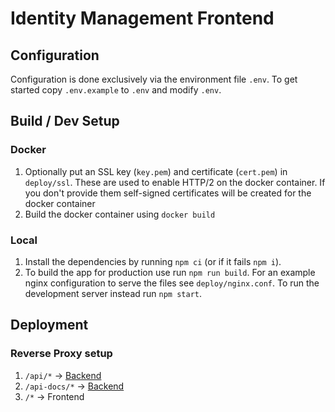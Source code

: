 # Identity Management Frontend

## Configuration

Configuration is done exclusively via the environment file `.env`. To get started copy `.env.example` to `.env` and modify `.env`.

## Build / Dev Setup

### Docker

1. Optionally put an SSL key (`key.pem`) and certificate (`cert.pem`) in `deploy/ssl`. These are used to enable HTTP/2 on the docker container. If you don't provide them self-signed certificates will be created for the docker container
2. Build the docker container using `docker build`

### Local

1. Install the dependencies by running `npm ci` (or if it fails `npm i`).
2. To build the app for production use run `npm run build`. For an example nginx configuration to serve the files see `deploy/nginx.conf`. To run the development server instead run `npm start`.

## Deployment

### Reverse Proxy setup

1. `/api/*` -> [Backend](https://github.com/Samedis-care/identity-management-backend/)
2. `/api-docs/*` -> [Backend](https://github.com/Samedis-care/identity-management-backend/)
3. `/*` -> Frontend
